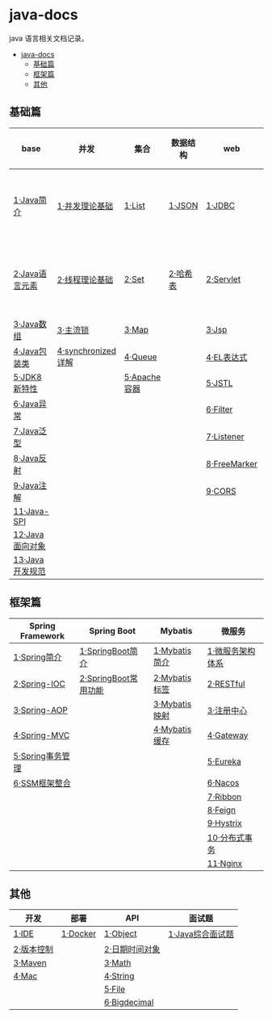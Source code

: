 # java-docs

java 语言相关文档记录。

- [java-docs](#java-docs)
  - [基础篇](#基础篇)
  - [框架篇](#框架篇)
  - [其他](#其他)


## 基础篇

| base                                            | 并发                                                         | 集合                                             | 数据结构                         | web                                       | IO                                          | jvm                                         | 工具类                                      |
| ----------------------------------------------- | ------------------------------------------------------------ | ------------------------------------------------ | -------------------------------- | ----------------------------------------- | ------------------------------------------- | ------------------------------------------- | ------------------------------------------- |
| [1·Java简介](docs/base/1·Java简介.md)           | [1·并发理论基础](/docs/concurrent/1·并发理论基础.md)         | [1·List](/docs/collection/1·List.md)             | [1·JSON](/docs/ds/1·JSON.md)     | [1·JDBC](/docs/web/1·JDBC.md)             | [1·IO流常用类](docs/io/1·IO流常用类.md)     | [1·jvm内存模型](/docs/jvm/1·jvm内存模型.md) | [1·分页工具类](/docs/tools/1·分页工具类.md) |
| [2·Java语言元素](docs/base/2·Java语言元素.md)   | [2·线程理论基础](/docs/concurrent/2·线程理论基础.md)         | [2·Set](/docs/collection/2·Set.md)               | [2·哈希表](/docs/ds/2·哈希表.md) | [2·Servlet](/docs/web/2·Servlet.md)       | [2·IO流数据操作](docs/io/2·IO流数据操作.md) |                                             |                                             |
| [3·Java数组](docs/base/3·Java数组.md)           | [3·主流锁](/docs/concurrent/3·主流锁.md)                     | [3·Map](/docs/collection/3·Map.md)               |                                  | [3·Jsp](/docs/web/3·Jsp.md)               |                                             |                                             |                                             |
| [4·Java包装类](docs/base/4·Java包装类.md)       | [4·synchronized详解](/docs/concurrent/4·synchronized详解.md) | [4·Queue](/docs/collection/4·Queue.md)           |                                  | [4·EL表达式](/docs/web/4·EL表达式.md)     |                                             |                                             |                                             |
| [5·JDK8新特性](docs/base/5·JDK8新特性.md)       |                                                              | [5·Apache容器](/docs/collection/5·Apache容器.md) |                                  | [5·JSTL](/docs/web/5·JSTL.md)             |                                             |                                             |                                             |
| [6·Java异常](docs/base/6·Java异常.md)           |                                                              |                                                  |                                  | [6·Filter](/docs/web/6·Filter.md)         |                                             |                                             |                                             |
| [7·Java泛型](docs/base/7·Java泛型.md)           |                                                              |                                                  |                                  | [7·Listener](/docs/web/7·Listener.md)     |                                             |                                             |                                             |
| [8·Java反射](docs/base/8·Java反射.md)           |                                                              |                                                  |                                  | [8·FreeMarker](/docs/web/8·FreeMarker.md) |                                             |                                             |                                             |
| [9·Java注解](docs/base/9·Java注解.md)           |                                                              |                                                  |                                  | [9·CORS](/docs/web/9·CORS.md)             |                                             |                                             |                                             |
| [11·Java-SPI](docs/base/11·Java-SPI.md)         |                                                              |                                                  |                                  |                                           |                                             |                                             |                                             |
| [12·Java面向对象](docs/base/12·Java面向对象.md) |                                                              |                                                  |                                  |                                           |                                             |                                             |                                             |
| [13·Java开发规范](docs/base/13·Java开发规范.md) |                                                              |                                                  |                                  |                                           |                                             |                                             |                                             |

## 框架篇

| Spring Framework                                             | Spring Boot                                                  | Mybatis                                               | 微服务                                                       |
| ------------------------------------------------------------ | ------------------------------------------------------------ | ----------------------------------------------------- | ------------------------------------------------------------ |
| [1·Spring简介](/docs/frame/spring/framework/1·Spring简介.md) | [1·SpringBoot简介](/docs/frame/spring/boot/1·SpringBoot简介.md) | [1·Mybatis简介](/docs/frame/mybatis/1·Mybatis简介.md) | [1·微服务架构体系](/docs/frame/microservice/1·微服务架构体系.md) |
| [2·Spring-IOC](/docs/frame/spring/framework/2·Spring-IOC.md) | [2·SpringBoot常用功能](/docs/frame/spring/boot/2·SpringBoot常用功能.md) | [2·Mybatis标签](/docs/frame/mybatis/2·Mybatis标签.md) | [2·RESTful](/docs/frame/microservice/2·RESTful.md)           |
| [3·Spring-AOP](/docs/frame/spring/framework/3·Spring-AOP.md) |                                                              | [3·Mybatis映射](/docs/frame/mybatis/3·Mybatis映射.md) | [3·注册中心](/docs/frame/microservice/3·注册中心.md)         |
| [4·Spring-MVC](/docs/frame/spring/framework/4·Spring-MVC.md) |                                                              | [4·Mybatis缓存](/docs/frame/mybatis/4·Mybatis缓存.md) | [4·Gateway](/docs/frame/microservice/4·Gateway.md)           |
| [5·Spring事务管理](/docs/frame/spring/framework/5·Spring事务管理.md) |                                                              |                                                       | [5·Eureka](/docs/frame/microservice/5·Eureka.md)             |
| [6·SSM框架整合](/docs/frame/spring/framework/6·SSM框架整合.md) |                                                              |                                                       | [6·Nacos](/docs/frame/microservice/6·Nacos.md)               |
|                                                              |                                                              |                                                       | [7·Ribbon](/docs/frame/microservice/7·Ribbon.md)             |
|                                                              |                                                              |                                                       | [8·Feign](/docs/frame/microservice/8·Feign.md)               |
|                                                              |                                                              |                                                       | [9·Hystrix](/docs/frame/microservice/9·Hystrix.md)           |
|                                                              |                                                              |                                                       | [10·分布式事务](/docs/frame/microservice/10·分布式事务.md)   |
|                                                              |                                                              |                                                       | [11·Nginx](/docs/frame/microservice/11·Nginx.md)             |

## 其他

| 开发                                      | 部署                                    | API                                           | 面试题                                                  |
| ----------------------------------------- | --------------------------------------- | --------------------------------------------- | ------------------------------------------------------- |
| [1·IDE](/docs/develop/1·IDE.md)           | [1·Docker](/docs/container/1·Docker.md) | [1·Object](/docs/api/1·Object.md)             | [1·Java综合面试题](/docs/interview/1·Java综合面试题.md) |
| [2·版本控制](/docs/develop/2·版本控制.md) |                                         | [2·日期时间对象](/docs/api/2·日期时间对象.md) |                                                         |
| [3·Maven](/docs/develop/3·Maven.md)       |                                         | [3·Math](/docs/api/3·Math.md)                 |                                                         |
| [4·Mac](/docs/develop/4·Mac.md)           |                                         | [4·String](/docs/api/4·String.md)             |                                                         |
|                                           |                                         | [5·File](/docs/api/5·File.md)                 |                                                         |
|                                           |                                         | [6·Bigdecimal](/docs/api/6·Bigdecimal.md)     |                                                         |